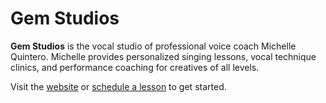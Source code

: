 # Gem Studios

**Gem Studios** is the vocal studio of professional voice coach Michelle Quintero. Michelle provides personalized singing lessons, vocal technique clinics, and performance coaching for creatives of all levels.

Visit the [website](https://your-github-pages-link-here) or [schedule a lesson](https://calendly.com/gemstudios/voice-lesson) to get started.
